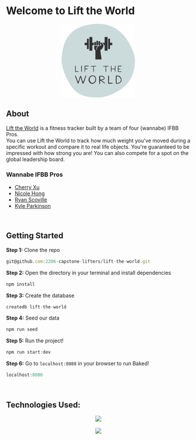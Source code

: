 # Welcome to Lift the World

<p align="center">
  <img src="public/icon.png" style="width:200px">
</p>

## About
[Lift the World](https://lift-the-world.herokuapp.com/) is a fitness tracker built by a team of four (wannabe) IFBB Pros.
<br>
You can use Lift the World to track how much weight you've moved during a specific workout and compare it to real life objects. You're guaranteed to be impressed with how strong you are! You can also compete for a spot on the global leadership board. 

### Wannabe IFBB Pros
- [Cherry Xu](https://github.com/mscherryxu)
- [Nicole Hong](https://github.com/nickyjhong)
- [Ryan Scoville](https://github.com/rscoville29)
- [Kyle Parkinson](https://github.com/kparki1130)

<br/>

## Getting Started
**Step 1:** Clone the repo
```js
git@github.com:2206-capstone-lifters/lift-the-world.git
```

**Step 2:** Open the directory in your terminal and install dependencies
```js
npm install
```

**Step 3:** Create the database
```js
createdb lift-the-world
```

**Step 4:** Seed our data
```js
npm run seed
```
**Step 5:** Run the project!
```js
npm run start:dev
```

**Step 6:** Go to `localhost:8080` in your browser to run Baked!
```js
localhost:8080
```

<br/>

## Technologies Used:
<p align="center">
  <a href="https://skillicons.dev">
    <img src="https://skillicons.dev/icons?i=react,redux,js,nodejs,express" />
  </a>
</p>

<p align="center">
  <a href="https://skillicons.dev">
    <img src="https://skillicons.dev/icons?i=postgres,html,css,heroku" />
  </a>
</p>
